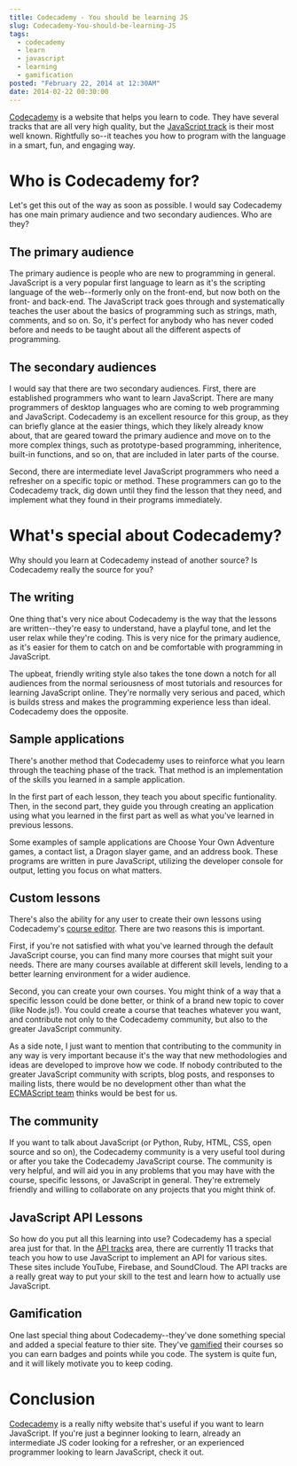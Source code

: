 ```yaml
---
title: Codecademy - You should be learning JS
slug: Codecademy-You-should-be-learning-JS
tags:
  - codecademy
  - learn
  - javascript
  - learning
  - gamification
posted: "February 22, 2014 at 12:30AM"
date: 2014-02-22 00:30:00
---
```


[Codecademy](http://codecademy.com/) is a website that helps you learn to code. They have several tracks that are all very high quality, but the [JavaScript track](http://www.codecademy.com/tracks/javascript) is their most well known. Rightfully so--it teaches you how to program with the language in a smart, fun, and engaging way.

# Who is Codecademy for?

Let's get this out of the way as soon as possible. I would say Codecademy has one main primary audience and two secondary audiences. Who are they?

## The primary audience

The primary audience is people who are new to programming in general. JavaScript is a very popular first language to learn as it's the scripting language of the web--formerly only on the front-end, but now both on the front- and back-end. The JavaScript track goes through and systematically teaches the user about the basics of programming such as strings, math, comments, and so on. So, it's perfect for anybody who has never coded before and needs to be taught about all the different aspects of programming.

## The secondary audiences

I would say that there are two secondary audiences. First, there are established programmers who want to learn JavaScript. There are many programmers of desktop languages who are coming to web programming and JavaScript. Codecademy is an excellent resource for this group, as they can briefly glance at the easier things, which they likely already know about, that are geared toward the primary audience and move on to the more complex things, such as prototype-based programming, inheritence, built-in functions, and so on, that are included in later parts of the course.

Second, there are intermediate level JavaScript programmers who need a refresher on a specific topic or method. These programmers can go to the Codecademy track, dig down until they find the lesson that they need, and implement what they found in their programs immediately.

# What's special about Codecademy?

Why should you learn at Codecademy instead of another source? Is Codecademy really the source for you?

## The writing

One thing that's very nice about Codecademy is the way that the lessons are written--they're easy to understand, have a playful tone, and let the user relax while they're coding. This is very nice for the primary audience, as it's easier for them to catch on and be comfortable with programming in JavaScript.

The upbeat, friendly writing style also takes the tone down a notch for all audiences from the normal seriousness of most tutorials and resources for learning JavaScript online. They're normally very serious and paced, which is builds stress and makes the programming experience less than ideal. Codecademy does the opposite.

## Sample applications

There's another method that Codecademy uses to reinforce what you learn through the teaching phase of the track. That method is an implementation of the skills you learned in a sample application.

In the first part of each lesson, they teach you about specific funtionality. Then, in the second part, they guide you through creating an application using what you learned in the first part as well as what you've learned in previous lessons.

Some examples of sample applications are Choose Your Own Adventure games, a contact list, a Dragon slayer game, and an address book. These programs are written in pure JavaScript, utilizing the developer console for output, letting you focus on what matters.

## Custom lessons

There's also the ability for any user to create their own lessons using Codecademy's [course editor](http://www.codecademy.com/create/creator#!/). There are two reasons this is important.

First, if you're not satisfied with what you've learned through the default JavaScript course, you can find many more courses that might suit your needs. There are many courses available at different skill levels, lending to a better learning environment for a wider audience.

Second, you can create your own courses. You might think of a way that a specific lesson could be done better, or think of a brand new topic to cover (like Node.js!). You could create a course that teaches whatever you want, and contribute not only to the Codecademy community, but also to the greater JavaScript community.

As a side note, I just want to mention that contributing to the community in any way is very important because it's the way that new methodologies and ideas are developed to improve how we code. If nobody contributed to the greater JavaScript community with scripts, blog posts, and responses to mailing lists, there would be no development other than what the [ECMAScript team](http://www.ecma-international.org/default.htm) thinks would be best for us.

## The community

If you want to talk about JavaScript (or Python, Ruby, HTML, CSS, open source and so on), the Codecademy community is a very useful tool during or after you take the Codecademy JavaScript course. The community is very helpful, and will aid you in any problems that you may have with the course, specific lessons, or JavaScript in general. They're extremely friendly and willing to collaborate on any projects that you might think of.

## JavaScript API Lessons

So how do you put all this learning into use? Codecademy has a special area just for that. In the [API tracks](http://www.codecademy.com/tracks/apis) area, there are currently 11 tracks that teach you how to use JavaScript to implement an API for various sites. These sites include YouTube, Firebase, and SoundCloud. The API tracks are a really great way to put your skill to the test and learn how to actually use JavaScript.

## Gamification

One last special thing about Codecademy--they've done something special and added a special feature to thier site. They've [gamified](http://gamification.org/wiki/Gamification) their courses so you can earn badges and points while you code. The system is quite fun, and it will likely motivate you to keep coding.

# Conclusion

[Codecademy](http://codecademy.com/) is a really nifty website that's useful if you want to learn JavaScript. If you're just a beginner looking to learn, already an intermediate JS coder looking for a refresher, or an experienced programmer looking to learn JavaScript, check it out.
